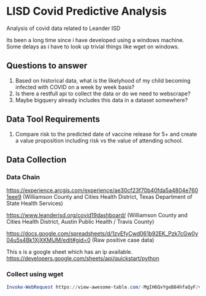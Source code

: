 # LISD Covid Predictive Analysis

Analysis of covid data related to Leander ISD

Its been a long time since i have developed using a windows machine.  Some delays as i have to look up trivial things like wget on windows.

## Questions to answer

1. Based on historical data, what is the likelyhood of my child becoming infected with COVID on a week by week basis?
1. Is there a restfull api to collect the data or do we need to webscrape?
1. Maybe bigquery already includes this data in a dataset somewhere?

## Data Tool Requirements

1. Compare risk to the predicted date of vaccine release for 5+ and create a value proposition including risk vs the value of attending school.

## Data Collection

### Data Chain

https://experience.arcgis.com/experience/ae30cf23f70b40fda5a4804e7601eee9 (Williamson County and Cities Health District, Texas Department of State Health Services)

https://www.leanderisd.org/covid19dashboard/ (Williamson County and Cities Health District, Austin Public Health / Travis County)

https://docs.google.com/spreadsheets/d/1zyEfyCwd061b92EK_Pzk7cGw0y04u5s4Bk1XjXKMlJM/edit#gid=0 (Raw positive case data)

This s is a google sheet which has an ip available.  https://developers.google.com/sheets/api/quickstart/python

### Collect using wget

```powershell
Invoke-WebRequest https://view-awesome-table.com/-MgIH6QvYgeB84hfaQyF/view -OutFile wgetResult.txt
```

